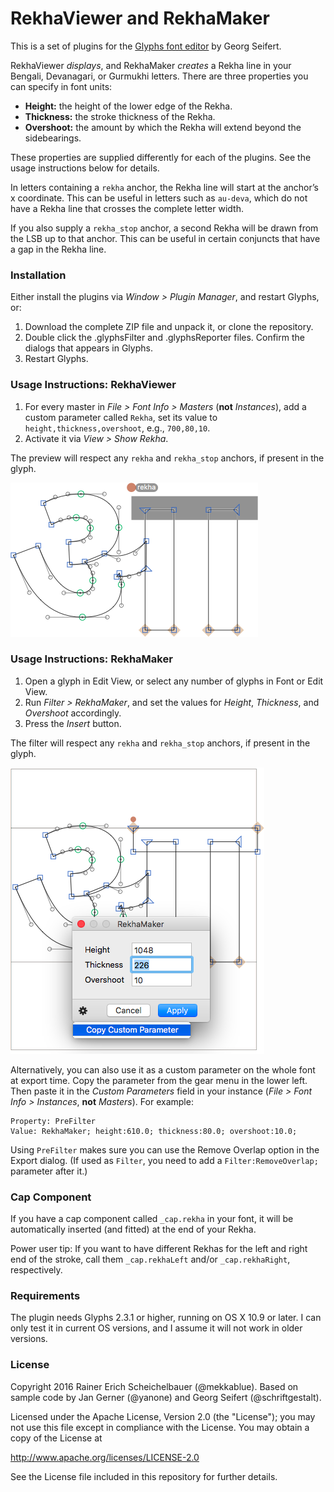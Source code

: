 # RekhaViewer and RekhaMaker

This is a set of plugins for the [Glyphs font editor](http://glyphsapp.com/) by Georg Seifert.

RekhaViewer *displays*, and RekhaMaker *creates* a Rekha line in your Bengali, Devanagari, or Gurmukhi letters. There are three properties you can specify in font units:

- **Height:** the height of the lower edge of the Rekha.
- **Thickness:** the stroke thickness of the Rekha.
- **Overshoot:** the amount by which the Rekha will extend beyond the sidebearings.

These properties are supplied differently for each of the plugins. See the usage instructions below for details.

In letters containing a `rekha` anchor, the Rekha line will start at the anchor’s x coordinate. This can be useful in letters such as `au-deva`, which do not have a Rekha line that crosses the complete letter width.

If you also supply a `rekha_stop` anchor, a second Rekha will be drawn from the LSB up to that anchor. This can be useful in certain conjuncts that have a gap in the Rekha line.

### Installation

Either install the plugins via *Window > Plugin Manager*, and restart Glyphs, or:

1. Download the complete ZIP file and unpack it, or clone the repository.
2. Double click the .glyphsFilter and .glyphsReporter files. Confirm the dialogs that appears in Glyphs.
3. Restart Glyphs.

### Usage Instructions: RekhaViewer

1. For every master in *File > Font Info > Masters* (**not** *Instances*), add a custom parameter called `Rekha`, set its value to `height,thickness,overshoot`, e.g., `700,80,10`.
2. Activate it via *View > Show Rekha*.

The preview will respect any `rekha` and `rekha_stop` anchors, if present in the glyph.

![RekhaViewer](RekhaViewer.png)

### Usage Instructions: RekhaMaker

1. Open a glyph in Edit View, or select any number of glyphs in Font or Edit View.
2. Run *Filter > RekhaMaker*, and set the values for *Height*, *Thickness*, and *Overshoot* accordingly.
3. Press the *Insert* button.

The filter will respect any `rekha` and `rekha_stop` anchors, if present in the glyph.

![RekhaMaker](RekhaMaker.png)

Alternatively, you can also use it as a custom parameter on the whole font at export time. Copy the parameter from the gear menu in the lower left. Then paste it in the *Custom Parameters* field in your instance (*File > Font Info > Instances*, **not** *Masters*). For example:

	Property: PreFilter
	Value: RekhaMaker; height:610.0; thickness:80.0; overshoot:10.0;

Using `PreFilter` makes sure you can use the Remove Overlap option in the Export dialog. (If used as `Filter`, you need to add a `Filter:RemoveOverlap;` parameter after it.)

### Cap Component

If you have a cap component called `_cap.rekha` in your font, it will be automatically inserted (and fitted) at the end of your Rekha.

Power user tip: If you want to have different Rekhas for the left and right end of the stroke, call them `_cap.rekhaLeft` and/or `_cap.rekhaRight`, respectively.

### Requirements

The plugin needs Glyphs 2.3.1 or higher, running on OS X 10.9 or later. I can only test it in current OS versions, and I assume it will not work in older versions.

### License

Copyright 2016 Rainer Erich Scheichelbauer (@mekkablue).
Based on sample code by Jan Gerner (@yanone) and Georg Seifert (@schriftgestalt).

Licensed under the Apache License, Version 2.0 (the "License");
you may not use this file except in compliance with the License.
You may obtain a copy of the License at

http://www.apache.org/licenses/LICENSE-2.0

See the License file included in this repository for further details.
